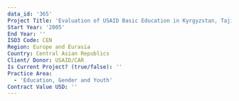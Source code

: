 ```yaml
---
data_id: '365'
Project Title: 'Evaluation of USAID Basic Education in Kyrgyzstan, Tajikistan, and Uzbekistan'
Start Year: '2005'
End Year: ''
ISO3 Code: CEN
Region: Europe and Eurasia
Country: Central Asian Republics
Client/ Donor: USAID/CAR
Is Current Project? (true/false): ''
Practice Area:
  - 'Education, Gender and Youth'
Contract Value USD: ''
---
```

